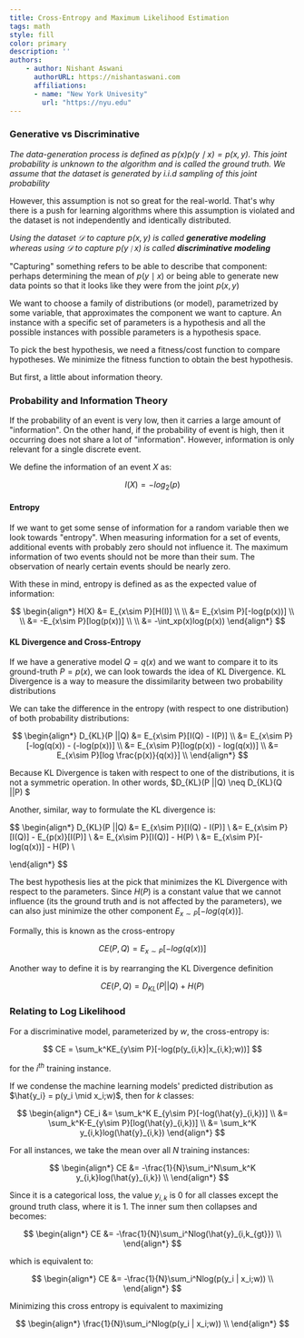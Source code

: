 ```yaml
---
title: Cross-Entropy and Maximum Likelihood Estimation
tags: math
style: fill
color: primary
description: ''
authors:
    - author: Nishant Aswani
      authorURL: https://nishantaswani.com
      affiliations:
      - name: "New York Univesity"
        url: "https://nyu.edu"
---
```

<body>
</body>

### Generative vs Discriminative

*The data-generation process is defined as  $p(x) p(y \mid x) = p(x,y)$. This joint probability is unknown to the algorithm and is called the ground truth. We assume that the dataset is generated by i.i.d sampling of this joint probability*

However, this assumption is not so great for the real-world. That's why there is a push for learning algorithms where this assumption is violated and the dataset is not independently and identically distributed.

*Using the dataset $\mathcal{D}$ to capture $p(x,y)$ is called **generative modeling** whereas using $\mathcal{D}$ to capture $p(y \mid x)$ is called **discriminative modeling***

"Capturing" something refers to be able to describe that component: perhaps determining the mean of $p(y \mid x)$ or being able to generate new data points so that it looks like they were from the joint $p(x,y)$

We want to choose a family of distributions (or model), parametrized by some variable, that approximates the component we want to capture. An instance with a specific set of parameters is a hypothesis and all the possible instances with possible parameters is a hypothesis space. 

To pick the best hypothesis, we need a fitness/cost function to compare hypotheses. We minimize the fitness function to obtain the best hypothesis.

But first, a little about information theory.

### Probability and Information Theory 

If the probability of an event is very low, then it carries a large amount of "information". On the other hand, if the probability of event is high, then it occurring does not share a lot of "information". However, information is only relevant for a single discrete event. 

We define the information of an event $X$ as: 

$$
I(X) = -log_2(p)
$$

#### Entropy

If we want to get some sense of information for a random variable then we look towards "entropy". When measuring information for a set of events, additional events with probably zero should not influence it. The maximum information of two events should not be more than their sum. The observation of nearly certain events should be nearly zero. 

With these in mind, entropy is defined as as the expected value of information:

$$
\begin{align*}
H(X) &= E_{x\sim P}[H(I)] \\ \\ 
	 &= E_{x\sim P}[-log(p(x))] \\ \\
	 &= -E_{x\sim P}[log(p(x))] \\ \\
	 &= -\int_xp(x)log(p(x))
\end{align*}
$$

#### KL Divergence and Cross-Entropy

If we have a generative model $Q = q(x)$ and we want to compare it to its ground-truth $P = p(x)$, we can look towards the idea of KL Divergence. KL Divergence is a way to measure the dissimilarity between two probability distributions

We can take the difference in the entropy (with respect to one distribution) of both probability distributions: 

$$
\begin{align*}
D_{KL}(P ||Q) &= E_{x\sim P}[I(Q) - I(P)] \\
		      &= E_{x\sim P}[-log(q(x)) - (-log(p(x))] \\
              &= E_{x\sim P}[log(p(x)) - log(q(x))] \\
              &= E_{x\sim P}[log \frac{p(x)}{q(x)}] \\
\end{align*}
$$

Because KL Divergence is taken with respect to one of the distributions, it is not a symmetric operation. In other words, $D_{KL}(P ||Q) \neq D_{KL}(Q ||P) $

Another, similar, way to formulate the KL divergence is:

$$
\begin{align*}
D_{KL}(P ||Q) &= E_{x\sim P}[I(Q) - I(P)] \\
 			  &= E_{x\sim P}[I(Q)] - E_{p(x)}[I(P)] \\
 			  &= E_{x\sim P}[I(Q)] - H(P) \\
 			  &= E_{x\sim P}[-log(q(x))] - H(P) \\
 			  
\end{align*}
$$

The best hypothesis lies at the pick that minimizes the KL Divergence with respect to the parameters. Since $H(P)$ is a constant value that we cannot influence (its the ground truth and is not affected by the parameters), we can also just minimize the other component $E_{x\sim P}[-log(q(x))]$.

Formally, this is known as the cross-entropy

$$
CE(P,Q) = E_{x\sim P}[-log(q(x))]
$$

Another way to define it is by rearranging the KL Divergence definition

$$
CE(P,Q) = D_{KL}(P||Q) + H(P)
$$

### Relating to Log Likelihood

For a discriminative model, parameterized by $w$, the cross-entropy is:

$$
CE = \sum_k^KE_{y\sim P}[-log(p(y_{i,k}|x_{i,k};w))]
$$

for the $i^{th}$ training instance.

If we condense the machine learning models' predicted distribution as $\hat{y_i} = p(y_i \mid x_i;w)$, then for $k$ classes:

$$
\begin{align*}
CE_i &= \sum_k^K E_{y\sim P}[-log(\hat{y}_{i,k})] \\
&= \sum_k^K-E_{y\sim P}[log(\hat{y}_{i,k})] \\
&= \sum_k^K y_{i,k}log(\hat{y}_{i,k})
\end{align*}
$$

For all instances, we take the mean over all $N$ training instances:

$$
\begin{align*}
CE &= -\frac{1}{N}\sum_i^N\sum_k^K y_{i,k}log(\hat{y}_{i,k}) \\
\end{align*}
$$

Since it is a categorical loss, the value $y_{i,k}$ is 0 for all classes except the ground truth class, where it is 1. The inner sum then collapses and becomes:

$$
\begin{align*}
CE &= -\frac{1}{N}\sum_i^Nlog(\hat{y}_{i,k_{gt}}) \\
\end{align*}
$$

which is equivalent to:

$$
\begin{align*}
CE &= -\frac{1}{N}\sum_i^Nlog(p(y_i | x_i;w)) \\
\end{align*}
$$

Minimizing this cross entropy is equivalent to maximizing

$$
\begin{align*}
\frac{1}{N}\sum_i^Nlog(p(y_i | x_i;w)) \\
\end{align*}
$$
